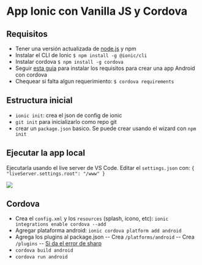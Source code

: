 # App Ionic con Vanilla JS y Cordova

## Requisitos
- Tener una versión actualizada de [node.js](https://nodejs.org/en/) y npm
- Instalar el CLI de Ionic
`$ npm install -g @ionic/cli`
- Instalar cordova
`$ npm install -g cordova`
- Seguir [esta guia](https://cordova.apache.org/docs/en/10.x/guide/platforms/android/index.html#installing-the-requirements) para instalar los requisitos para crear una app Android con cordova
- Chequear si falta algun requerimiento:
`$ cordova requirements`


## Estructura inicial

- `ionic init`: crea el json de config de ionic
- `git init` para inicializarlo como repo git
- crear un `package.json` basico. Se puede crear usando el wizard con `npm init`

## Ejecutar la app local
Ejecutarla usando el live server de VS Code. Editar el `settings.json` con:
`{
    "liveServer.settings.root": "/www"
}`

![](https://drive.google.com/uc?id=1rgGJBUnotXfHwk2BX6qLeUhBKCrh7VDC)

## Cordova
- Crea el `config.xml` y los `resources` (splash, icono, etc):
`ionic integrations enable cordova --add`
- Agregar plataforma android:
`ionic cordova platform add android`
- Agrega los plugins al package.json
-- Crea `/platforms/android`
-- Crea `/plugins`
-- [Si da el error de sharp](https://github.com/ionic-team/ionic-cli/issues/4030#issuecomment-502397186)
- `cordova build android`
- `cordova run android`